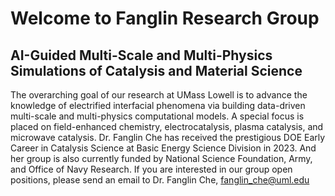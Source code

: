 # Welcome to Fanglin Research Group
## AI-Guided Multi-Scale and Multi-Physics Simulations of Catalysis and Material Science

The overarching goal of our research at UMass Lowell is to advance the knowledge of electrified interfacial phenomena via building data-driven multi-scale and multi-physics computational models.
A special focus is placed on field-enhanced chemistry, electrocatalysis, plasma catalysis, and microwave catalysis.
Dr. Fanglin Che has received the prestigious DOE Early Career in Catalysis Science at Basic Energy Science Division in 2023.
And her group is also currently funded by National Science Foundation, Army, and Office of Navy Research.
If you are interested in our group open positions, please send an email to Dr. Fanglin Che, fanglin_che@uml.edu
